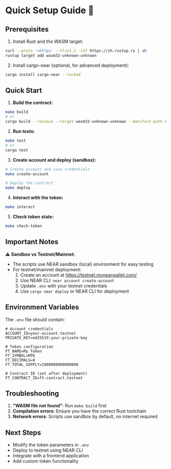 # Quick Setup Guide 🚀

## Prerequisites

1. Install Rust and the WASM target:
```bash
curl --proto '=https' --tlsv1.2 -sSf https://sh.rustup.rs | sh
rustup target add wasm32-unknown-unknown
```

2. Install cargo-near (optional, for advanced deployment):
```bash
cargo install cargo-near --locked
```

## Quick Start

1. **Build the contract:**
```bash
make build
# or
cargo build --release --target wasm32-unknown-unknown --manifest-path contracts/ft/Cargo.toml
```

2. **Run tests:**
```bash
make test
# or
cargo test
```

3. **Create account and deploy (sandbox):**
```bash
# Create account and save credentials
make create-account

# Deploy the contract
make deploy
```

4. **Interact with the token:**
```bash
make interact
```

5. **Check token state:**
```bash
make check-token
```

## Important Notes

⚠️ **Sandbox vs Testnet/Mainnet:**
- The scripts use NEAR sandbox (local) environment for easy testing
- For testnet/mainnet deployment:
  1. Create an account at https://testnet.mynearwallet.com/
  2. Use NEAR CLI: `near account create-account`
  3. Update `.env` with your testnet credentials
  4. Use `cargo near deploy` or NEAR CLI for deployment

## Environment Variables

The `.env` file should contain:
```env
# Account credentials
ACCOUNT_ID=your-account.testnet
PRIVATE_KEY=ed25519:your-private-key

# Token configuration
FT_NAME=My Token
FT_SYMBOL=MTK
FT_DECIMALS=8
FT_TOTAL_SUPPLY=1000000000000000

# Contract ID (set after deployment)
FT_CONTRACT_ID=ft-contract.testnet
```

## Troubleshooting

1. **"WASM file not found"**: Run `make build` first
2. **Compilation errors**: Ensure you have the correct Rust toolchain
3. **Network errors**: Scripts use sandbox by default, no internet required

## Next Steps

- Modify the token parameters in `.env`
- Deploy to testnet using NEAR CLI
- Integrate with a frontend application
- Add custom token functionality 